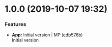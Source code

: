 <a name="1.0.0"></a>
# 1.0.0 (2019-10-07 19:32)


### Features

* **App:** Initial version | MP ([cdb576b](https://github.com/mmpro/ac-sqs/commit/cdb576b))    
  Initial version



